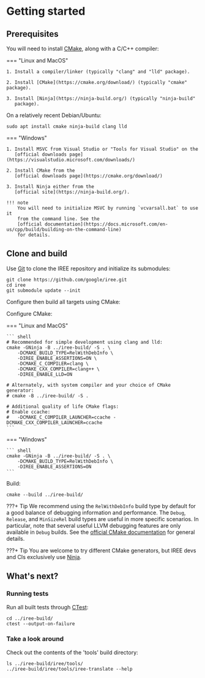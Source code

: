 # Getting started

<!-- TODO(scotttodd): Introduction, when to build from source -->

## Prerequisites

You will need to install [CMake](https://cmake.org/), along with a C/C++
compiler:

=== "Linux and MacOS"

    1. Install a compiler/linker (typically "clang" and "lld" package).

    2. Install [CMake](https://cmake.org/download/) (typically "cmake" package).

    3. Install [Ninja](https://ninja-build.org/) (typically "ninja-build"
       package).

On a relatively recent Debian/Ubuntu:

``` shell
sudo apt install cmake ninja-build clang lld
```

=== "Windows"

    1. Install MSVC from Visual Studio or "Tools for Visual Studio" on the
       [official downloads page](https://visualstudio.microsoft.com/downloads/)

    2. Install CMake from the
       [official downloads page](https://cmake.org/download/)

    3. Install Ninja either from the
       [official site](https://ninja-build.org/).

    !!! note
        You will need to initialize MSVC by running `vcvarsall.bat` to use it
        from the command line. See the
        [official documentation](https://docs.microsoft.com/en-us/cpp/build/building-on-the-command-line)
        for details.

## Clone and build

Use [Git](https://git-scm.com/) to clone the IREE repository and initialize its
submodules:

``` shell
git clone https://github.com/google/iree.git
cd iree
git submodule update --init
```

Configure then build all targets using CMake:

Configure CMake:

=== "Linux and MacOS"

    ``` shell
    # Recommended for simple development using clang and lld:
    cmake -GNinja -B ../iree-build/ -S . \
        -DCMAKE_BUILD_TYPE=RelWithDebInfo \
        -DIREE_ENABLE_ASSERTIONS=ON \
        -DCMAKE_C_COMPILER=clang \
        -DCMAKE_CXX_COMPILER=clang++ \
        -DIREE_ENABLE_LLD=ON

    # Alternately, with system compiler and your choice of CMake generator:
    # cmake -B ../iree-build/ -S .

    # Additional quality of life CMake flags:
    # Enable ccache:
    #   -DCMAKE_C_COMPILER_LAUNCHER=ccache -DCMAKE_CXX_COMPILER_LAUNCHER=ccache
    ```

=== "Windows"

    ``` shell
    cmake -GNinja -B ../iree-build/ -S . \
        -DCMAKE_BUILD_TYPE=RelWithDebInfo \
        -DIREE_ENABLE_ASSERTIONS=ON
    ```

Build:

``` shell
cmake --build ../iree-build/
```

???+ Tip
    We recommend using the `RelWithDebInfo` build type by default for a good
    balance of debugging information and performance. The `Debug`, `Release`,
    and `MinSizeRel` build types are useful in more specific scenarios.
    In particular, note that several useful LLVM debugging features are only
    available in `Debug` builds. See the
    [official CMake documentation](https://cmake.org/cmake/help/latest/variable/CMAKE_BUILD_TYPE.html)
    for general details.

???+ Tip
    You are welcome to try different CMake generators, but IREE devs and CIs
    exclusively use [Ninja](https://ninja-build.org/).


## What's next?

<!-- TODO(scotttodd): "at this point you can..." -->

### Running tests

Run all built tests through
[CTest](https://gitlab.kitware.com/cmake/community/-/wikis/doc/ctest/Testing-With-CTest):

``` shell
cd ../iree-build/
ctest --output-on-failure
```

### Take a look around

Check out the contents of the 'tools' build directory:

``` shell
ls ../iree-build/iree/tools/
../iree-build/iree/tools/iree-translate --help
```

<!-- TODO(scotttodd): troubleshooting section? link to github issues? -->
